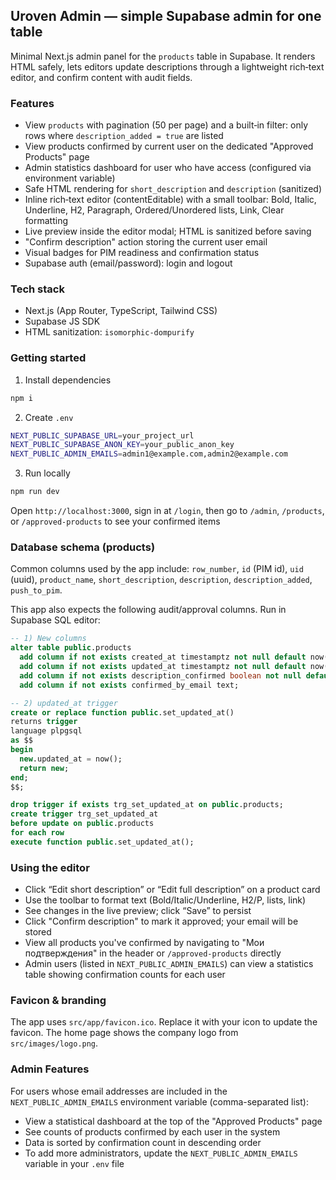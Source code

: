 ## Uroven Admin — simple Supabase admin for one table

Minimal Next.js admin panel for the `products` table in Supabase. It renders HTML safely, lets editors update descriptions through a lightweight rich‑text editor, and confirm content with audit fields.

### Features

-   View `products` with pagination (50 per page) and a built‑in filter: only rows where `description_added = true` are listed
-   View products confirmed by current user on the dedicated "Approved Products" page
-   Admin statistics dashboard for user who have access (configured via environment variable)
-   Safe HTML rendering for `short_description` and `description` (sanitized)
-   Inline rich‑text editor (contentEditable) with a small toolbar: Bold, Italic, Underline, H2, Paragraph, Ordered/Unordered lists, Link, Clear formatting
-   Live preview inside the editor modal; HTML is sanitized before saving
-   "Confirm description" action storing the current user email
-   Visual badges for PIM readiness and confirmation status
-   Supabase auth (email/password): login and logout

### Tech stack

-   Next.js (App Router, TypeScript, Tailwind CSS)
-   Supabase JS SDK
-   HTML sanitization: `isomorphic-dompurify`

### Getting started

1. Install dependencies

```bash
npm i
```

2. Create `.env`

```bash
NEXT_PUBLIC_SUPABASE_URL=your_project_url
NEXT_PUBLIC_SUPABASE_ANON_KEY=your_public_anon_key
NEXT_PUBLIC_ADMIN_EMAILS=admin1@example.com,admin2@example.com
```

3. Run locally

```bash
npm run dev
```

Open `http://localhost:3000`, sign in at `/login`, then go to `/admin`, `/products`, or `/approved-products` to see your confirmed items

### Database schema (products)

Common columns used by the app include: `row_number`, `id` (PIM id), `uid` (uuid), `product_name`, `short_description`, `description`, `description_added`, `push_to_pim`.

This app also expects the following audit/approval columns. Run in Supabase SQL editor:

```sql
-- 1) New columns
alter table public.products
  add column if not exists created_at timestamptz not null default now(),
  add column if not exists updated_at timestamptz not null default now(),
  add column if not exists description_confirmed boolean not null default false,
  add column if not exists confirmed_by_email text;

-- 2) updated_at trigger
create or replace function public.set_updated_at()
returns trigger
language plpgsql
as $$
begin
  new.updated_at = now();
  return new;
end;
$$;

drop trigger if exists trg_set_updated_at on public.products;
create trigger trg_set_updated_at
before update on public.products
for each row
execute function public.set_updated_at();
```

### Using the editor

-   Click “Edit short description” or “Edit full description” on a product card
-   Use the toolbar to format text (Bold/Italic/Underline, H2/P, lists, link)
-   See changes in the live preview; click “Save” to persist
-   Click "Confirm description" to mark it approved; your email will be stored
-   View all products you've confirmed by navigating to "Мои подтверждения" in the header or `/approved-products` directly
-   Admin users (listed in `NEXT_PUBLIC_ADMIN_EMAILS`) can view a statistics table showing confirmation counts for each user

### Favicon & branding

The app uses `src/app/favicon.ico`. Replace it with your icon to update the favicon. The home page shows the company logo from `src/images/logo.png`.

### Admin Features

For users whose email addresses are included in the `NEXT_PUBLIC_ADMIN_EMAILS` environment variable (comma-separated list):

-   View a statistical dashboard at the top of the "Approved Products" page
-   See counts of products confirmed by each user in the system
-   Data is sorted by confirmation count in descending order
-   To add more administrators, update the `NEXT_PUBLIC_ADMIN_EMAILS` variable in your `.env` file
